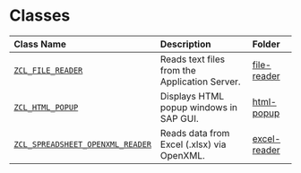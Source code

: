# Classes

| Class Name                                                                                 | Description                                    | Folder                             |
|:-------------------------------------------------------------------------------------------|:-----------------------------------------------|:-----------------------------------|
| [`ZCL_FILE_READER`](./file-reader/src/zcl_file_reader.abap)                                | Reads text files from the Application Server.  | [file-reader](./file-reader)       |
| [`ZCL_HTML_POPUP`](./html-popup/src/zcl_html_popup.abap)                                   | Displays HTML popup windows in SAP GUI.        | [html-popup](./html-popup)         |
| [`ZCL_SPREADSHEET_OPENXML_READER`](./excel-reader/src/zcl_spreadsheet_openxml_reader.abap) | Reads data from Excel (.xlsx) via OpenXML.     | [excel-reader](./excel-reader)     |

